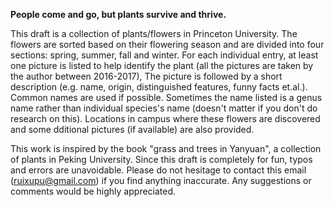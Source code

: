 **People come and go, but plants survive and thrive.**

This draft is a collection of plants/flowers in Princeton University. The flowers are sorted based on their flowering season and are divided into four sections: spring, summer, fall and winter. For each individual entry, at least one picture is listed to help identify the plant (all the pictures are taken by the author between 2016-2017), The picture is followed by a short description (e.g. name, origin, distinguished features, funny facts et.al.). Common names are used if possible. Sometimes the name listed is a genus name rather than individual species's name (doesn't matter if you don't do research on this). Locations in campus where these flowers are discovered and some dditional pictures (if available) are also provided.

This work is inspired by the book "grass and trees in Yanyuan", a collection of plants in Peking University.
Since this draft is completely for fun, typos and errors are unavoidable. Please do not hesitage to contact this email (ruixupu@gmail.com) if you find anything inaccurate. Any suggestions or comments would be highly appreciated.

